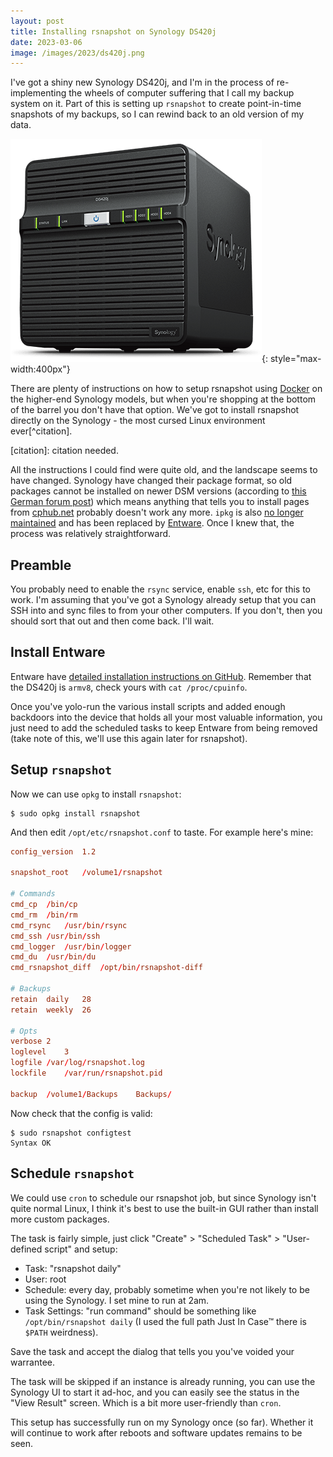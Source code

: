 ```yaml
---
layout: post
title: Installing rsnapshot on Synology DS420j
date: 2023-03-06
image: /images/2023/ds420j.png
---
```


I've got a shiny new Synology DS420j, and I'm in the process of re-implementing the wheels of computer suffering that I call my backup system on it. Part of this is setting up `rsnapshot` to create point-in-time snapshots of my backups, so I can rewind back to an old version of my data.

![A marketing image of a Synology DS420j NAS](/images/2023/ds420j.png){: style="max-width:400px"}

There are plenty of instructions on how to setup rsnapshot using [Docker](https://www.docker.com) on the higher-end Synology models, but when you're shopping at the bottom of the barrel you don't have that option. We've got to install rsnapshot directly on the Synology - the most cursed Linux environment ever[^citation].

[citation]: citation needed.

All the instructions I could find were quite old, and the landscape seems to have changed. Synology have changed their package format, so old packages cannot be installed on newer DSM versions (according to [this German forum post](https://www.synology-forum.de/threads/ebi-easy-bootstrap-installer.68335/post-949587)) which means anything that tells you to install pages from [cphub.net](https://www.cphub.net) probably doesn't work any more. `ipkg` is also [no longer maintained](https://www.beatificabytes.be/use-opkg-instead-of-ipkg-on-synology/) and has been replaced by [Entware](https://github.com/Entware/Entware). Once I knew that, the process was relatively straightforward.

## Preamble

You probably need to enable the `rsync` service, enable `ssh`, etc for this to work. I'm assuming that you've got a Synology already setup that you can SSH into and sync files to from your other computers. If you don't, then you should sort that out and then come back. I'll wait.

## Install Entware

Entware have [detailed installation instructions on GitHub](https://github.com/Entware/Entware/wiki/Install-on-Synology-NAS). Remember that the DS420j is `armv8`, check yours with `cat /proc/cpuinfo`.

Once you've yolo-run the various install scripts and added enough backdoors into the device that holds all your most valuable information, you just need to add the scheduled tasks to keep Entware from being removed (take note of this, we'll use this again later for rsnapshot).

## Setup `rsnapshot`

Now we can use `opkg` to install `rsnapshot`:

```shell
$ sudo opkg install rsnapshot
```

And then edit `/opt/etc/rsnapshot.conf` to taste. For example here's mine:

```conf
config_version	1.2

snapshot_root	/volume1/rsnapshot

# Commands
cmd_cp	/bin/cp
cmd_rm	/bin/rm
cmd_rsync	/usr/bin/rsync
cmd_ssh	/usr/bin/ssh
cmd_logger	/usr/bin/logger
cmd_du	/usr/bin/du
cmd_rsnapshot_diff	/opt/bin/rsnapshot-diff

# Backups
retain	daily	28
retain	weekly	26

# Opts
verbose	2
loglevel	3
logfile	/var/log/rsnapshot.log
lockfile	/var/run/rsnapshot.pid

backup	/volume1/Backups	Backups/
```

Now check that the config is valid:

```shell
$ sudo rsnapshot configtest
Syntax OK
```

## Schedule `rsnapshot`

We could use `cron` to schedule our rsnapshot job, but since Synology isn't quite normal Linux, I think it's best to use the built-in GUI rather than install more custom packages.

The task is fairly simple, just click "Create" > "Scheduled Task" > "User-defined script" and setup:

- Task: "rsnapshot daily"
- User: root
- Schedule: every day, probably sometime when you're not likely to be using the Synology. I set mine to run at 2am.
- Task Settings: "run command" should be something like `/opt/bin/rsnapshot daily` (I used the full path Just In Case™ there is `$PATH` weirdness).

Save the task and accept the dialog that tells you you've voided your warrantee.

The task will be skipped if an instance is already running, you can use the Synology UI to start it ad-hoc, and you can easily see the status in the "View Result" screen. Which is a bit more user-friendly than `cron`.

This setup has successfully run on my Synology once (so far). Whether it will continue to work after reboots and software updates remains to be seen.
